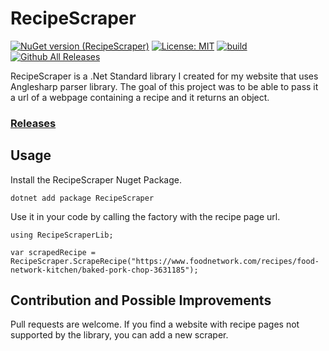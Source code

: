 # RecipeScraper

[![NuGet version (RecipeScraper)](https://img.shields.io/nuget/v/RecipeScraper.svg?style=flat-square)](https://www.nuget.org/packages/RecipeScraper/)
[![License: MIT](https://img.shields.io/badge/License-MIT-yellow.svg)](https://opensource.org/licenses/MIT)
[![build](https://github.com/simfoley/RecipeScraper/actions/workflows/release.yml/badge.svg)](https://github.com/simfoley/RecipeScraper/actions/workflows/release.yml)
[![Github All Releases](https://img.shields.io/nuget/dt/RecipeScraper)](https://github.com/simfoley/RecipeScraper/releases)

RecipeScraper is a .Net Standard library I created for my website that uses Anglesharp parser library. The goal of this project was to be able to pass it a url of a webpage containing a recipe and it returns an object.

### [Releases](https://github.com/simfoley/RecipeScraper/releases)

## Usage

Install the RecipeScraper Nuget Package.

`dotnet add package RecipeScraper`

Use it in your code by calling the factory with the recipe page url.

```
using RecipeScraperLib;

var scrapedRecipe = RecipeScraper.ScrapeRecipe("https://www.foodnetwork.com/recipes/food-network-kitchen/baked-pork-chop-3631185");
```

## Contribution and Possible Improvements

Pull requests are welcome. If you find a website with recipe pages not supported by the library, you can add a new scraper.



